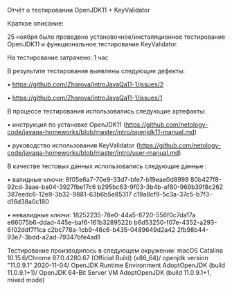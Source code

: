 Отчёт о тестировании OpenJDK11 + KeyValidator

Краткое описание:

25 ноября было проведено установочное/инсталяционное тестирование OpenJDK11 и функциональное тестирование KeyValidator.

На тестирование затрачено: 1 час

В результате тестирования выявлены следующие дефекты:

• https://github.com/Zharova/introJavaQa11-1/issues/2

• https://github.com/Zharova/introJavaQa11-1/issues/1

В процессе тестирования использовались следующие артефакты:

• инструкция по установке OpenJDK11 (https://github.com/netology-code/javaqa-homeworks/blob/master/intro/openjdk11-manual.md)

• руководство использования  KeyValidator (https://github.com/netology-code/javaqa-homeworks/blob/master/intro/user-manual.md)

В качестве тестовых данных использовались следующие данные :

• валидные ключи:
8f05e6a7-70e9-33d7-bfe7-b19eae0d8998
80b427f8-92cd-3aae-ba04-3927fbe17c6
b295bc63-9f03-3b4b-af80-969b39f8c262
387eedc6-12e9-3b32-9881-63b6b5e85317
c19a8cf9-5c3a-37c5-b7f3-d16d38a0c180

• невалидные ключи:
18252235-78e0-44a5-8720-556f0c7da17a
e66075b6-ddad-445e-baf6-161b3289522b
b6d53250-f07e-4352-a293-6102ddf7f1ca
c2bc778a-1cb9-46c6-b435-0489649d2a42
2fb98b44-93e7-3bdd-a2ad-79347bfe4ad1

Тестирование производилось в следующем окружении:
macOS Catalina 10.15.6/Chrome 87.0.4280.67 (Official Build) (x86_64)/
openjdk version "11.0.9.1" 2020-11-04/
OpenJDK Runtime Environment AdoptOpenJDK (build 11.0.9.1+1)/
OpenJDK 64-Bit Server VM AdoptOpenJDK (build 11.0.9.1+1, mixed mode)
